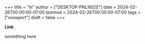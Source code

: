 +++
title = "hi"
author = ["DESKTOP-PNLN52S"]
date = 2024-02-26T00:00:00-07:00
lastmod = 2024-02-26T00:00:00-07:00
tags = ["noexport"]
draft = false
+++

**Link**:

something here
